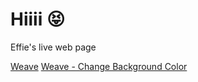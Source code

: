 # Hiiii 😝
Effie's live web page

[Weave](https://Effiezhu.github.io/weave/weave.html)
[Weave - Change Background Color](https://Effiezhu.github.io/weaveBGChanged/weave.html)
